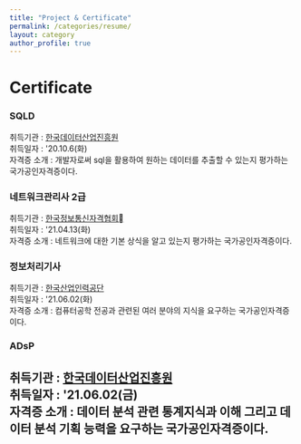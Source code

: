 ```yaml
---
title: "Project & Certificate"
permalink: /categories/resume/
layout: category
author_profile: true
---
```


# Certificate  
### SQLD   
취득기관 : <a href = "https://www.dataq.or.kr/">한국데이터산업진흥원</a>  
취득일자 : '20.10.6(화)  
자격증 소개 : 개발자로써 sql을 활용하여 원하는 데이터를 추출할 수 있는지 평가하는 국가공인자격증이다.

### 네트워크관리사 2급  
취득기관 : <a href = "https://www.icqa.or.kr/">한국정보통신자격협회</a>  
취득일자 :  '21.04.13(화)  
자격증 소개 : 네트워크에 대한 기본 상식을 알고 있는지 평가하는 국가공인자격증이다.  

### 정보처리기사  
취득기관 :  <a href = "http://www.q-net.or.kr/">한국산업인력공단</a>   
취득일자 :  '21.06.02(화)  
자격증 소개 : 컴퓨터공학 전공과 관련된 여러 분야의 지식을 요구하는 국가공인자격증이다.

### ADsP  
취득기관 :  <a href = "https://www.dataq.or.kr/">한국데이터산업진흥원</a>     
취득일자 :  '21.06.02(금)  
자격증 소개 : 데이터 분석 관련 통계지식과 이해 그리고 데이터 분석 기획 능력을 요구하는 국가공인자격증이다.
-------------------------------------------------------

